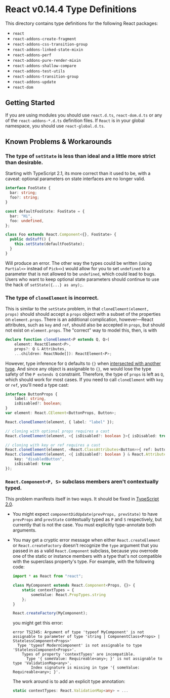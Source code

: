 # React v0.14.4 Type Definitions

This directory contains type definitions for the following React packages:
- `react`
- `react-addons-create-fragment`
- `react-addons-css-transition-group`
- `react-addons-linked-state-mixin`
- `react-addons-perf`
- `react-addons-pure-render-mixin`
- `react-addons-shallow-compare`
- `react-addons-test-utils`
- `react-addons-transition-group`
- `react-addons-update`
- `react-dom`

## Getting Started
If you are using modules you should use `react.d.ts`, `react-dom.d.ts` or any of the `react-addons-*.d.ts` definition files. If `React` is in your global namespace, you should use `react-global.d.ts`.

## Known Problems & Workarounds

### **The type of `setState` is less than ideal and a little more strict than desirable.**
Starting with TypeScript 2.1, its more correct than it used to be, with a caveat: optional parameters on state interfaces are no longer valid.

```ts
interface FooState {
  bar: string;
  foo?: string;
}

const defaultFooState: FooState = {
  bar: "Hi",
  foo: undefined,
};

class Foo extends React.Component<{}, FooState> {
  public doStuff() {
    this.setState(defaultFooState);
  }
}
```

Will produce an error. The other way the types could be written (using `Partial<>` instead of `Pick<>`) would allow for you to set `undefined` to a parameter that is not allowed
to be `undefined`, which could lead to bugs. Users who want to keep optional state parameters should continue to use the hack of `setState({...} as any);`.

  
### **The type of `cloneElement` is incorrect.**
This is similar to the `setState` problem, in that `cloneElement(element, props)` should should accept a `props` object with a subset of the properties on `element.props`. There is an additional complication, however—React attributes, such as `key` and `ref`, should also be accepted in `props`, but should not exist on `element.props`. The "correct" way to model this, then, is with
```ts
declare function cloneElement<P extends Q, Q>(
    element: ReactElement<P>,
    props?: Q & Attributes,
    ...children: ReactNode[]): ReactElement<P>;
```
However, type inference for `Q` defaults to `{}` when [intersected with another type](https://github.com/Microsoft/TypeScript/pull/5738#issuecomment-181904905). And since any object is assignable to `{}`, we would lose the type safety of the `P extends Q` constraint. Therefore, the type of `props` is left as `Q`, which should work for most cases. If you need to call `cloneElement` with `key` or `ref`, you'll need a type cast:
```ts
interface ButtonProps {
    label: string,
    isDisabled?: boolean;
}
var element: React.CElement<ButtonProps, Button>;

React.cloneElement(element, { label: "label" });

// cloning with optional props requires a cast
React.cloneElement(element, <{ isDisabled?: boolean }>{ isDisabled: true });

// cloning with key or ref requires a cast
React.cloneElement(element, <React.ClassAttributes<Button>>{ ref: button => button.reset() });
React.cloneElement(element, <{ isDisabled?: boolean } & React.Attributes>{
    key: "disabledButton",
    isDisabled: true
});
```

### **`React.Component<P, S>` subclass members aren't contextually typed.**
This problem manifests itself in two ways. It should be fixed in [TypeScript 2.0](https://github.com/Microsoft/TypeScript/pull/6118).

  - You might expect `componentDidUpdate(prevProps, prevState)` to have `prevProps` and `prevState` contextually typed as `P` and `S` respectively, but currently that is not the case. You must explicitly type-annotate both arguments.
  
  - You may get a cryptic error message when either `React.createElement` or `React.createFactory` doesn't recognize the `type` argument that you passed in as a valid `React.Component` subclass, because you overrode one of the static or instance members with a type that's not compatible with the superclass property's type. For example, with the following code:
    ```ts
    import * as React from "react";

    class MyComponent extends React.Component<Props, {}> {
        static contextTypes = {
            someValue: React.PropTypes.string
        };
    }

    React.createFactory(MyComponent);
    ```
    you might get this error:
    ```
    error TS2345: Argument of type 'typeof MyComponent' is not assignable to parameter of type 'string | ComponentClass<Props> | StatelessComponent<Props>'
      Type 'typeof ModernComponent' is not assignable to type 'StatelessComponent<Props>'.
        Types of property 'contextTypes' are incompatible.
          Type '{ someValue: Requireable<any>; }' is not assignable to type 'ValidationMap<any>'.
            Index signature is missing in type '{ someValue: Requireable<any>; }'.
    ```
    The work around is to add an explicit type annotation:
    ```ts
    static contextTypes: React.ValidationMap<any> = ...
    ```
